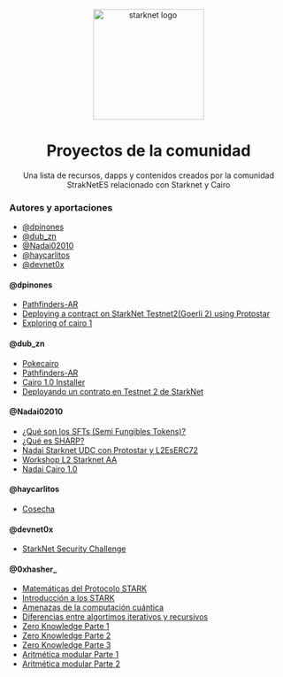 <div align="center">
  <img alt="starknet logo" src="https://github.com/Starknet-Es/StarknetEs-Aprendizaje/blob/master/assets/Starknet.png" width="200" >
  <h1 align="center">Proyectos de la comunidad</h1>
  <p align="center">

  <p align="center">Una lista de recursos, dapps y contenidos creados por la comunidad StrakNetES relacionado con Starknet y Cairo 
</div>

### Autores y aportaciones

- [@dpinones](#dpinones)
- [@dub_zn](#dub_zn)
- [@Nadai02010](#nadai02010)
- [@haycarlitos](#haycarlitos)
- [@devnet0x](#devnet0x)


#### @dpinones

- [Pathfinders-AR](https://github.com/dpinones/pathfinders-ar)
- [Deploying a contract on StarkNet Testnet2(Goerli 2) using Protostar](https://medium.com/@dpinoness/deploying-a-contract-on-starknet-testnet2-goerli-2-using-protostar-bb477b2154a3)
- [Exploring of cairo 1](https://github.com/dpinones/exploring-of-cairo-1)

#### @dub_zn

- [Pokecairo](https://github.com/sdgalvan/pokemon-cards-cairo)
- [Pathfinders-AR](https://github.com/dpinones/pathfinders-ar)
- [Cairo 1.0 Installer](https://github.com/sdgalvan/cairo-installer)
- [Deployando un contrato en Testnet 2 de StarkNet](https://medium.com/starknet-en-espa%C3%B1ol/deployando-un-contrato-en-testnet-2-de-starknet-e2b101aef504)

#### @Nadai02010

- [¿Qué son los SFTs (Semi Fungibles Tokens)?](https://github.com/Nadai2010/Nadai-SHARP-Starknet)
- [¿Qué es SHARP?](https://github.com/Nadai2010/Nadai-SHARP-Starknet)
- [Nadai Starknet UDC con Protostar y L2EsERC72](https://github.com/Nadai2010/Nadai-Starknet-UDC-Protostar-L2ESERC721)
- [Workshop L2 Starknet AA](https://github.com/Nadai2010/Nadai-Workshop-L2-Starknet-AA)
- [Nadai Cairo 1.0](https://github.com/Nadai2010/Nadai-Cairo-1.0)

#### @haycarlitos

- [Cosecha](https://github.com/haycarlitos/cosecha-starknet)

#### @devnet0x

- [StarkNet Security Challenge](https://github.com/devnet0x/Starknet-Security-Challenges-Repo)

#### @0xhasher_

- [Matemáticas del Protocolo STARK](https://twitter.com/0xhasher_/status/1623006274962042891)
- [Introducción a los STARK](https://twitter.com/0xhasher_/status/1620100835823996933)
- [Amenazas de la computación cuántica](https://twitter.com/0xhasher_/status/1618259198177079296)
- [Diferencias entre algortimos iterativos y recursivos](https://twitter.com/0xhasher_/status/1616481652024147977)
- [Zero Knowledge Parte 1](https://twitter.com/0xhasher_/status/1590844232599732224)
- [Zero Knowledge Parte 2](https://twitter.com/0xhasher_/status/1593380196765286400)
- [Zero Knowledge Parte 3](https://twitter.com/0xhasher_/status/1595447526010015744)
- [Aritmética modular Parte 1](https://twitter.com/0xhasher_/status/1593380447643467778)
- [Aritmética modular Parte 2](https://twitter.com/0xhasher_/status/1560837639057596417)
